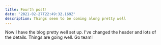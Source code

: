 ```yaml
---
title: Fourth post!
date: "2021-02-27T22:49:32.169Z"
description: Things seem to be coming along pretty well
---
```


Now I have the blog pretty well set up. I've changed the header and lots of the details. Things are going well. Go team!